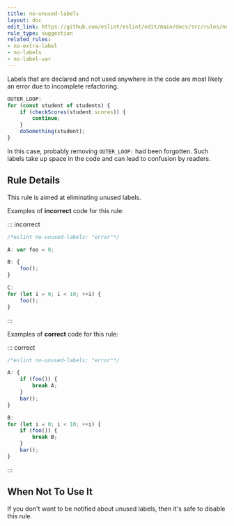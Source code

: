 ```yaml
---
title: no-unused-labels
layout: doc
edit_link: https://github.com/eslint/eslint/edit/main/docs/src/rules/no-unused-labels.md
rule_type: suggestion
related_rules:
- no-extra-label
- no-labels
- no-label-var
---
```






Labels that are declared and not used anywhere in the code are most likely an error due to incomplete refactoring.

```js
OUTER_LOOP:
for (const student of students) {
    if (checkScores(student.scores)) {
        continue;
    }
    doSomething(student);
}
```

In this case, probably removing `OUTER_LOOP:` had been forgotten.
Such labels take up space in the code and can lead to confusion by readers.

## Rule Details

This rule is aimed at eliminating unused labels.

Examples of **incorrect** code for this rule:

::: incorrect

```js
/*eslint no-unused-labels: "error"*/

A: var foo = 0;

B: {
    foo();
}

C:
for (let i = 0; i < 10; ++i) {
    foo();
}
```

:::

Examples of **correct** code for this rule:

::: correct

```js
/*eslint no-unused-labels: "error"*/

A: {
    if (foo()) {
        break A;
    }
    bar();
}

B:
for (let i = 0; i < 10; ++i) {
    if (foo()) {
        break B;
    }
    bar();
}
```

:::

## When Not To Use It

If you don't want to be notified about unused labels, then it's safe to disable this rule.
